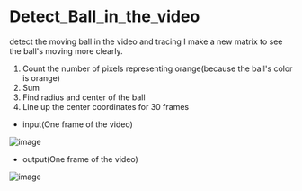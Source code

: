 # Detect_Ball_in_the_video
detect the moving ball in the video and tracing
I make a new matrix to see the ball's moving more clearly.

1. Count the number of pixels representing orange(because the ball's color is orange)
2. Sum
3. Find radius and center of the ball
4. Line up the center coordinates for 30 frames

- input(One frame of the video)

![image](https://user-images.githubusercontent.com/78711364/118361982-9b636080-b5c8-11eb-9b12-3792b474e947.png)

- output(One frame of the video)

![image](https://user-images.githubusercontent.com/78711364/118361951-6ce58580-b5c8-11eb-8cd2-fb4869167cc0.png)

